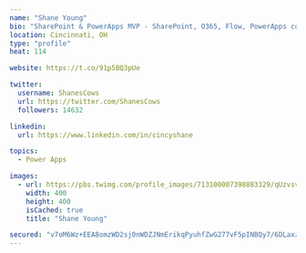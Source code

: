 ```yaml
---
name: "Shane Young"
bio: "SharePoint & PowerApps MVP - SharePoint, O365, Flow, PowerApps consulting? @PowerApps911 | Pure Snark? You found it."
location: Cincinnati, OH
type: "profile"
heat: 114

website: https://t.co/91p5BQ3pUe

twitter:
  username: ShanesCows
  url: https://twitter.com/ShanesCows
  followers: 14632

linkedin:
  url: https://www.linkedin.com/in/cincyshane

topics:
  - Power Apps

images:
  - url: https://pbs.twimg.com/profile_images/713100007398883329/qUzvsvQ3_400x400.jpg
    width: 400
    height: 400
    isCached: true
    title: "Shane Young"

secured: "v7oM6Wz+EEA8omzWD2sj0nWDZJNmErikqPyuhfZwG277vF5pINBQy7/6DLaxznU71YOP5ufuFePICwaAqgTn4NVSdQZoqOinKpyVFotjlqmzqA9fPFkIGGFw6xnXrp5eEe9Aw+R9eobxE3vr/U5GTbvTXzocPKHl47qFs3HHJuNIrlpu0UFNOy5sHSLhi4K4atf7G+oWhd8Mhdeh9+C1GzzshaP2uB93c1Jmvq2d39YZbydNcnf3jfcld8SPHbLa5aFR1fyCb5WM7rcfZV5N2Kyc+BQohy292at6DkPmwli/upti+HYjPJ3Zk/Nfgib+ukk80Vkosxox2U+uEVmo6YPsr80b3J73SzLUJapfHv21lmu77gI5jj8RzFlH1Nrg+R/Vm3eBM8F27FjoIxFpbbLghdeh+AVwTRdakiiMz6c=;ANdZ626VmeSHuSoB0pILbA=="
---
```


